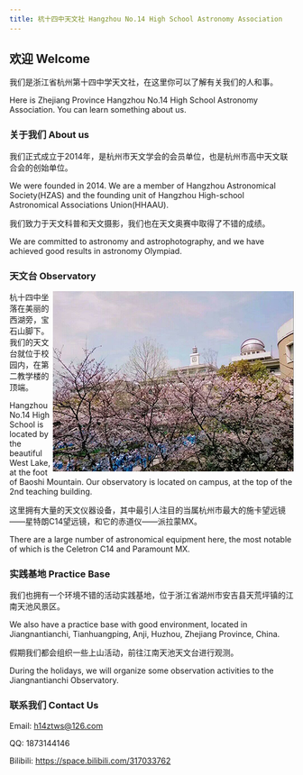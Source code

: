 ```yaml
---
title: 杭十四中天文社 Hangzhou No.14 High School Astronomy Association
---
```


## 欢迎 Welcome

我们是浙江省杭州第十四中学天文社，在这里你可以了解有关我们的人和事。

Here is Zhejiang Province Hangzhou No.14 High School Astronomy Association. You can learn something about us.

### 关于我们 About us

我们正式成立于2014年，是杭州市天文学会的会员单位，也是杭州市高中天文联合会的创始单位。

We were founded in 2014. We are a member of Hangzhou Astronomical Society(HZAS) and the founding unit of Hangzhou High-school Astronomical Associations Union(HHAAU).

我们致力于天文科普和天文摄影，我们也在天文奥赛中取得了不错的成绩。

We are committed to astronomy and astrophotography, and we have achieved good results in astronomy Olympiad.

### 天文台 Observatory

<img style="float: right;" src="FQO.jpg">

杭十四中坐落在美丽的西湖旁，宝石山脚下。我们的天文台就位于校园内，在第二教学楼的顶端。

Hangzhou No.14 High School is located by the beautiful West Lake, at the foot of Baoshi Mountain. Our observatory is located on campus, at the top of the 2nd teaching building.

这里拥有大量的天文仪器设备，其中最引人注目的当属杭州市最大的施卡望远镜——星特朗C14望远镜，和它的赤道仪——派拉蒙MX。

There are a large number of astronomical equipment here, the most notable of which is the Celetron C14 and Paramount MX.

### 实践基地 Practice Base

我们也拥有一个环境不错的活动实践基地，位于浙江省湖州市安吉县天荒坪镇的江南天池风景区。

We also have a practice base with good environment, located in Jiangnantianchi, Tianhuangping, Anji, Huzhou, Zhejiang Province, China.

假期我们都会组织一些上山活动，前往江南天池天文台进行观测。

During the holidays, we will organize some observation activities to the Jiangnantianchi Observatory.

### 联系我们 Contact Us

Email: [h14ztws@126.com](mailto:h14ztws@126.com)

QQ: 1873144146

Bilibili: https://space.bilibili.com/317033762
